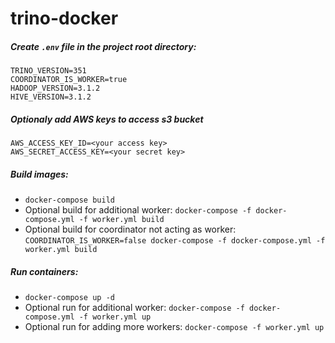 # trino-docker

##### Create `.env` file in the project root directory:
```
TRINO_VERSION=351
COORDINATOR_IS_WORKER=true
HADOOP_VERSION=3.1.2
HIVE_VERSION=3.1.2
```

##### Optionaly add AWS keys to access s3 bucket 
```
AWS_ACCESS_KEY_ID=<your access key>
AWS_SECRET_ACCESS_KEY=<your secret key>
```

##### Build images:
- `docker-compose build`
- Optional build for additional worker: `docker-compose -f docker-compose.yml -f worker.yml build`
- Optional build for coordinator not acting as worker: `COORDINATOR_IS_WORKER=false docker-compose -f docker-compose.yml -f worker.yml build`

##### Run containers:
- `docker-compose up -d`
- Optional run for additional worker: `docker-compose -f docker-compose.yml -f worker.yml up`
- Optional run for adding more workers: `docker-compose -f worker.yml up`
